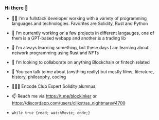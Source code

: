 ### Hi there 👋

- 🧑‍💻 I'm a fullstack developer working with a variety of programming languages and technologies. Favorites are Solidity, Rust and Python
- 🔭 I’m currently working on a few projects in different langauges, one of them is a GPT-based webapp and another is a trading lib
- 🌱 I'm always learning something, but these days I am learning about network programming using Rust and NFTs
- 🫶 I’m looking to collaborate on anything Blockchain or fintech related
- 💬 You can talk to me about (anything really) but mostly films, literature, history, philosophy, coding
- 👨🏻‍🎓 Encode Club Expert Solidity alumnus
- 📫 Reach me via https://t.me/blockinker or https://discordapp.com/users/dijkstras_nightmare#4700


- `while true {read; watchMovie; code;}`


<!--
**thelonehegelian/thelonehegelian** is a ✨ _special_ ✨ repository because its `README.md` (this file) appears on your GitHub profile.
